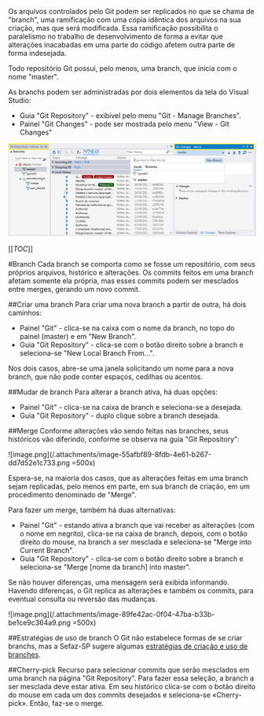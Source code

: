 Os arquivos controlados pelo Git podem ser replicados no que se chama de "branch", uma ramificação com uma cópia idêntica dos arquivos na sua criação, mas que será modificada.
Essa ramificação possibilita o paralelismo no trabalho de desenvolvimento de forma a evitar que alterações inacabadas em uma parte do código afetem outra parte de forma indesejada.

Todo repositório Git possui, pelo menos, uma branch, que inicia com o nome "master".

As branchs podem ser administradas por dois elementos da tela do Visual Studio:
- Guia "Git Repository" - exibível pelo menu "Git - Manage Branches".
- Painel "Git Changes" - pode ser mostrada pelo menu "View - Git Changes"

![image.png](/.attachments/image-863c0270-84ca-4771-b86e-f3a5acccbcc6.png)


[[_TOC_]]

#Branch
Cada branch se comporta como se fosse um repositório, com seus próprios arquivos, histórico e alterações.
Os commits feitos em uma branch afetam somente ela própria, mas esses commits podem ser mesclados entre merges, gerando um novo commit.

##Criar uma branch
Para criar uma nova branch a partir de outra, há dois caminhos:
- Painel "Git" - clica-se na caixa com o nome da branch, no topo do painel (master) e em "New Branch".
- Guia "Git Repository" - clica-se com o botão direito sobre a branch e seleciona-se "New Local Branch From...".

Nos dois casos, abre-se uma janela solicitando um nome para a nova branch, que não pode conter espaços, cedilhas ou acentos.

##Mudar de branch
Para alterar a branch ativa, há duas opções:
- Painel "Git" - clica-se na caixa de branch e seleciona-se a desejada.
- Guia "Git Repository" - duplo clique sobre a branch desejada.

##Merge
Conforme alterações vão sendo feitas nas branches, seus históricos vão diferindo, conforme se observa na guia "Git Repository":

![image.png](/.attachments/image-55afbf89-8fdb-4e61-b267-dd7d52e1c733.png =500x)

Espera-se, na maioria dos casos, que as alterações feitas em uma branch sejam replicadas, pelo menos em parte, em sua branch de criação, em um procedimento denominado de "Merge".

Para fazer um merge, também há duas alternativas:
- Painel "Git" - estando ativa a branch que vai receber as alterações (com o nome em negrito), clica-se na caixa de branch, depois, com o botão direito do mouse, na branch a ser mesclada e seleciona-se "Merge into Current Branch".
- Guia "Git Repository" - clica-se com o botão direito sobre a branch e seleciona-se "Merge [nome da branch] into master".

Se não houver diferenças, uma mensagem será exibida informando.
Havendo diferenças, o Git replica as alterações e também os commits, para eventual consulta ou reversão das mudanças.

![image.png](/.attachments/image-89fe42ac-0f04-47ba-b33b-be1ce9c364a9.png =500x)

##Estratégias de uso de branch
O Git não estabelece formas de se criar branchs, mas a Sefaz-SP sugere algumas [estratégias de criação e uso de branches](/Wiki-de-Arquitetura-e-Padrões-do-DTI/Biblioteca/Desenvolvimento/Git/Estratégias-de-branch).

##Cherry-pick
Recurso para selecionar commits que serão mesclados em uma branch na página "Git Repository". 
Para fazer essa seleção, a branch a ser mesclada deve estar ativa.
Em seu histórico clica-se com o botão direito do mouse em cada um dos commits desejados e seleciona-se «Cherry-pick».
Então, faz-se o merge.
